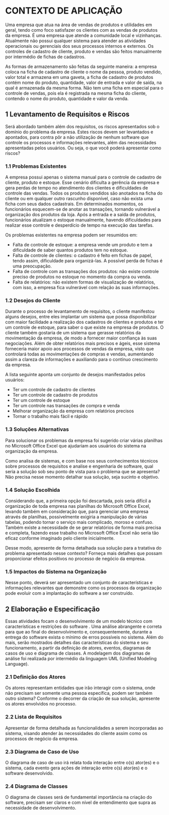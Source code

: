 # CONTEXTO DE APLICAÇÃO
Uma empresa que atua na área de vendas de produtos e utilidades em geral,
tendo como foco satisfazer os clientes com as vendas de produtos da empresa. É
uma empresa que atende a comunidade local e vizinhanças. Atualmente não possui
qualquer sistema para atender as atividades operacionais ou gerenciais dos seus
processos internos e externos. Os controles de cadastro de cliente, produto e
vendas são feitos manualmente por intermédio de fichas de cadastros.

As formas de armazenamento são feitas da seguinte maneira: a empresa
coloca na ficha de cadastro de cliente o nome da pessoa, produto vendido, valor
total e armazena em uma gaveta, a ficha de cadastro de produtos contém nome do
produto, quantidade, valor de entrada e valor de saída, na qual é armazenada da
mesma forma. Não tem uma ficha em especial para o controle de vendas, pois ela é
registrada na mesma ficha do cliente, contendo o nome do produto, quantidade e
valor da venda.

## 1 Levantamento de Requisitos e Riscos
Será abordado também além dos requisitos, os riscos apresentados sob o
domínio do problema da empresa. Estes riscos devem ser levantados e apontados,
para contra pôr a não utilização de nenhum software que controle os processos e
informações relevantes, além das necessidades apresentadas pelos usuários. Ou
seja, o que você poderá apresentar como riscos?

### 1.1 Problemas Existentes
A empresa possui apenas o sistema manual para o controle de cadastro de
cliente, produto e estoque. Esse cenário dificulta a gerência da empresa e gera
perdas de tempo no atendimento dos clientes e dificuldades de controle das vendas.
Todos os produtos vendidos são anotados na ficha do cliente ou em qualquer outro
rascunho disponível, caso não exista uma ficha com seus dados cadastrais. Em
determinados momentos, os funcionários esquecem-se de anotar as transações,
tornando vulnerável a organização dos produtos da loja. Após a entrada e a saída de
produtos, funcionários atualizam o estoque manualmente, havendo dificuldades para
realizar esse controle e desperdício de tempo na execução das tarefas.

Os problemas existentes na empresa podem ser resumidos em:
- Falta de controle de estoque: a empresa vende um produto e tem a
dificuldade de saber quantos produtos tem no estoque.
- Falta de controle de clientes: o cadastro é feito em fichas de papel,
tendo assim, dificuldade para organizá-las. A possível perda de fichas é
uma preocupação.
- Falta de controle com as transações dos produtos: não existe controle
preciso de produtos no estoque no momento da compra ou venda.
- Falta de relatórios: não existem formas de visualização de relatórios,
com isso, a empresa fica vulnerável com relação às suas informações.

### 1.2 Desejos do Cliente
Durante o processo de levantamento de requisitos, o cliente manifestou
alguns desejos, entre eles implantar um sistema que possa disponibilizar com maior
facilidade a realização dos cadastros de clientes e produtos e ter um controle de
estoque, para saber o que existe na empresa de produtos. O cliente também
gostaria de um sistema que gerasse relatórios da movimentação da empresa, de
modo a fornecer maior confiança às suas negociações.
Além de obter relatórios mais precisos e ágeis, esse sistema forneceria maior
apoio aos processos de vendas da empresa, visto que controlará todas as
movimentações de compras e vendas, aumentando assim a clareza de informações
e auxiliando para o contínuo crescimento da empresa. 

A lista seguinte aponta um conjunto de desejos manifestados pelos usuários:
- Ter um controle de cadastro de clientes
- Ter um controle de cadastro de produtos
- Ter um controle de estoque
- Ter um controle nas transações de compra e venda
- Melhorar organização da empresa com relatórios precisos
- Tornar o trabalho mais fácil e rápido

### 1.3 Soluções Alternativas
Para solucionar os problemas da empresa foi sugerido criar várias planilhas
no Microsoft Office Excel que ajudariam aos usuários do sistema na organização da
empresa. 

Como analisa de sistemas, e com base nos seus conhecimentos técnicos
sobre processos de requisitos e analise e engenharia de software, qual seria a
solução sob seu ponto de vista para o problema que se apresenta? Não precisa
nesse momento detalhar sua solução, seja sucinto e objetivo.

### 1.4 Solução Escolhida
Considerando que, a primeira opção foi descartada, pois seria difícil a
organização de toda empresa nas planilhas do Microsoft Office Excel, levando
também em consideração que, para gerenciar uma empresa através de planilhas,
possivelmente exigiria a manipulação de várias tabelas, podendo tornar o serviço
mais complicado, moroso e confuso.  Também existe a necessidade de se gerar relatórios de forma mais precisa e completa,
fazendo esse trabalho no Microsoft Office Excel não seria tão eficaz conforme imaginado pelo cliente inicialmente.

Desse modo, apresente de forma detalhada sua solução para a tratativa do
problema apresentado nesse contexto? Forneça mais detalhes que possam
proporcionar efeitos positivos no processo de negócio da empresa.

### 1.5 Impactos do Sistema na Organização
Nesse ponto, deverá ser apresentado um conjunto de características e
informações relevantes que demonstre como os processos da organização pode
evoluir com a implantação do software a ser construído.

## 2 Elaboração e Especificação
Essas atividades focam o desenvolvimento de um modelo técnico com
características e restrições do software . Uma análise abrangente e correta para que
ao final do desenvolvimento e, consequentemente, durante a entrega do software
exista o mínimo de erros possíveis no sistema. Além do mais, serão mostrados
detalhes das características do sistema e seu funcionamento, a partir da definição de
atores, eventos, diagramas de casos de uso e diagrama de classes. A modelagem
dos diagramas de análise foi realizada por intermédio da linguagem UML (Unified
Modeling Language).

### 2.1 Definição dos Atores
Os atores representam entidades que irão interagir com o sistema, onde não
precisam ser somente uma pessoa específica, podem ser também outro sistema?
Conforme o decorrer da criação de sua solução, apresente os atores envolvidos no
processo.

### 2.2 Lista de Requisitos
Apresentar de forma detalhada as funcionalidades a serem incorporadas ao
sistema, visando atender às necessidades do cliente assim como os processos de
negócio da empresa.

### 2.3 Diagrama de Caso de Uso
O diagrama de caso de uso irá relata toda interação entre o(s) ator(es) e o
sistema, cada evento gera ações de interação entre o(s) ator(es) e o software
desenvolvido.

### 2.4 Diagrama de Classes
O diagrama de classes será de fundamental importância na criação do
software, precisam ser claros e com nível de entendimento que supra as
necessidade de desenvolvimento.
